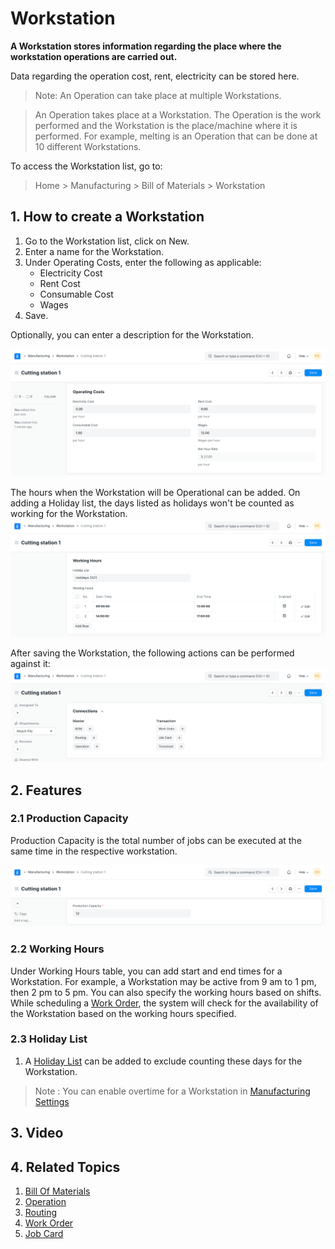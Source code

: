 
# Workstation



**A Workstation stores information regarding the place where the workstation operations are carried out.**


Data regarding the operation cost, rent, electricity can be stored here.


> Note: An Operation can take place at multiple Workstations.


> An Operation takes place at a Workstation. The Operation is the work performed and the Workstation is the place/machine where it is performed. For example, melting is an Operation that can be done at 10 different Workstations.


To access the Workstation list, go to:


> Home > Manufacturing > Bill of Materials > Workstation


## 1. How to create a Workstation


1. Go to the Workstation list, click on New.
2. Enter a name for the Workstation.
3. Under Operating Costs, enter the following as applicable:
	* Electricity Cost
	* Rent Cost
	* Consumable Cost
	* Wages
4. Save.


Optionally, you can enter a description for the Workstation.


![Workstation](/files/workstation.png)


The hours when the Workstation will be Operational can be added. On adding a Holiday list, the days listed as holidays won't be counted as working for the Workstation.
![Workstation Hours](/files/workstation-hours.png)


After saving the Workstation, the following actions can be performed against it:
![Workstation submit](/files/workstation-submit.png)


## 2. Features


### 2.1 Production Capacity


Production Capacity is the total number of jobs can be executed at the same time in the respective workstation.


![Work Order](/files/work_station_capacity.png)


### 2.2 Working Hours


Under Working Hours table, you can add start and end times for a Workstation. For example, a Workstation may be active from 9 am to 1 pm, then 2 pm to 5 pm. You can also specify the working hours based on shifts. While scheduling a [Work Order](/docs/en/manufacturing/work-order), the system will check for the availability of the Workstation based on the working hours specified.


### 2.3 Holiday List


1. A [Holiday List](/docs/en/human-resources/holiday-list) can be added to exclude counting these days for the Workstation.


> Note : You can enable overtime for a Workstation in [Manufacturing Settings](/docs/en/manufacturing/manufacturing-settings)


## 3. Video






## 4. Related Topics


1. [Bill Of Materials](/docs/en/manufacturing/bill-of-materials)
2. [Operation](/docs/en/manufacturing/operation)
3. [Routing](/docs/en/manufacturing/routing)
4. [Work Order](/docs/en/manufacturing/work-order)
5. [Job Card](/docs/en/manufacturing/job-card)





